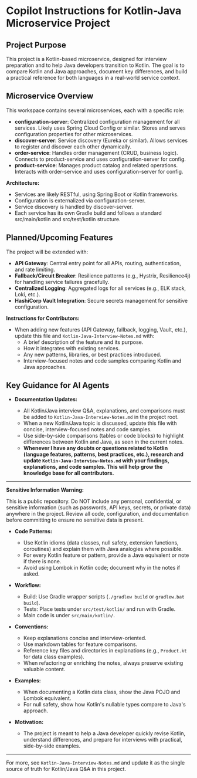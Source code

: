 # Copilot Instructions for Kotlin-Java Microservice Project

## Project Purpose
This project is a Kotlin-based microservice, designed for interview preparation and to help Java developers transition to Kotlin. The goal is to compare Kotlin and Java approaches, document key differences, and build a practical reference for both languages in a real-world service context.

## Microservice Overview

This workspace contains several microservices, each with a specific role:

- **configuration-server**: Centralized configuration management for all services. Likely uses Spring Cloud Config or similar. Stores and serves configuration properties for other microservices.
- **discover-server**: Service discovery (Eureka or similar). Allows services to register and discover each other dynamically.
- **order-service**: Handles order management (CRUD, business logic). Connects to product-service and uses configuration-server for config.
- **product-service**: Manages product catalog and related operations. Interacts with order-service and uses configuration-server for config.

**Architecture:**
- Services are likely RESTful, using Spring Boot or Kotlin frameworks.
- Configuration is externalized via configuration-server.
- Service discovery is handled by discover-server.
- Each service has its own Gradle build and follows a standard src/main/kotlin and src/test/kotlin structure.

## Planned/Upcoming Features

The project will be extended with:

- **API Gateway**: Central entry point for all APIs, routing, authentication, and rate limiting.
- **Fallback/Circuit Breaker**: Resilience patterns (e.g., Hystrix, Resilience4j) for handling service failures gracefully.
- **Centralized Logging**: Aggregated logs for all services (e.g., ELK stack, Loki, etc.).
- **HashiCorp Vault Integration**: Secure secrets management for sensitive configuration.

**Instructions for Contributors:**
- When adding new features (API Gateway, fallback, logging, Vault, etc.), update this file and `Kotlin-Java-Interview-Notes.md` with:
  - A brief description of the feature and its purpose.
  - How it integrates with existing services.
  - Any new patterns, libraries, or best practices introduced.
  - Interview-focused notes and code samples comparing Kotlin and Java approaches.


## Key Guidance for AI Agents

- **Documentation Updates:**

  - All Kotlin/Java interview Q&A, explanations, and comparisons must be added to `Kotlin-Java-Interview-Notes.md` in the project root.
  - When a new Kotlin/Java topic is discussed, update this file with concise, interview-focused notes and code samples.
  - Use side-by-side comparisons (tables or code blocks) to highlight differences between Kotlin and Java, as seen in the current notes.
  - **Whenever I have any doubts or questions related to Kotlin (language features, patterns, best practices, etc.), research and update `Kotlin-Java-Interview-Notes.md` with your findings, explanations, and code samples. This will help grow the knowledge base for all contributors.**

---

**Sensitive Information Warning:**

This is a public repository. Do NOT include any personal, confidential, or sensitive information (such as passwords, API keys, secrets, or private data) anywhere in the project. Review all code, configuration, and documentation before committing to ensure no sensitive data is present.

- **Code Patterns:**
  - Use Kotlin idioms (data classes, null safety, extension functions, coroutines) and explain them with Java analogies where possible.
  - For every Kotlin feature or pattern, provide a Java equivalent or note if there is none.
  - Avoid using Lombok in Kotlin code; document why in the notes if asked.

- **Workflow:**
  - Build: Use Gradle wrapper scripts (`./gradlew build` or `gradlew.bat build`).
  - Tests: Place tests under `src/test/kotlin/` and run with Gradle.
  - Main code is under `src/main/kotlin/`.

- **Conventions:**
  - Keep explanations concise and interview-oriented.
  - Use markdown tables for feature comparisons.
  - Reference key files and directories in explanations (e.g., `Product.kt` for data class examples).
  - When refactoring or enriching the notes, always preserve existing valuable content.

- **Examples:**
  - When documenting a Kotlin data class, show the Java POJO and Lombok equivalent.
  - For null safety, show how Kotlin's nullable types compare to Java's approach.

- **Motivation:**
  - The project is meant to help a Java developer quickly revise Kotlin, understand differences, and prepare for interviews with practical, side-by-side examples.

---

For more, see `Kotlin-Java-Interview-Notes.md` and update it as the single source of truth for Kotlin/Java Q&A in this project.
